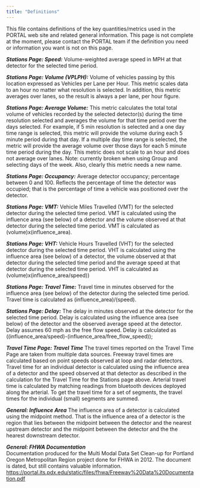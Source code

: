 ```yaml
---
title: "Definitions"
---
```


This file contains definitions of the key quantities/metrics used in the PORTAL web site and related general information. 
This page is not complete at the moment, please contact the PORTAL team if the definition you need or information 
you want is not on this page.

_**Stations Page: Speed:**_  Volume-weighted average speed in MPH at that detector for the selected time period. 

_**Stations Page: Volume (VPLPH):**_  Volume of vehicles passing by this location expressed as Vehicles per Lane per Hour. 
This metric scales data to an hour no matter what resolution is selected. In addition, this metric averages over lanes, 
so the result is always a per lane, per hour figure. 

_**Stations Page: Average Volume:**_ This metric calculates the total total volume of vehicles recorded by the selected detector(s) 
during the time resolution selected and averages the volume for that time period over the days selected. For example, if 5 min resolution is selected and  a one day time range is selected, this metric will provide the volume during each 5 minute period during
that day. If a multiple day time range is selected, the metric will provide the average volume over those days for
each 5 minute time period during the day. This metric does not scale to an hour and does not average over lanes.
Note: currently broken when using Group and selecting days of the week. Also, clearly this metric needs a new name.

_**Stations Page: Occupancy:**_  Average detector occupancy; percentage between 0 and 100. Reflects the percentage of time the detector was occupied; that is the percentage of time a vehicle was positioned over the detector. 

_**Stations Page: VMT:**_  Vehicle Miles Travelled (VMT) for the selected detector during the selected time period. VMT is calculated using the influence area (see below) of a detector and the volume observed at that detector during the selected time period. VMT is calculated as (volume)x(influence_area). 

_**Stations Page: VHT:**_  Vehicle Hours Travelled (VHT) for the selected detector during the selected time period. VHT is calculated using the influence area (see below) of a detector, the volume observed at that detector during the selected time period and the average speed at that detector during the selected time period. VHT is calculated as (volume)x(influence_area/speed))
 
_**Stations Page: Travel Time:**_ Travel time in minutes observed for the influence area (see below) of the detector during the selected time period. Travel time is calculated as (influence_area)/(speed). 

_**Stations Page: Delay:**_ The delay in minutes observed at the detector for the selected time period. Delay is calculated using the influence area (see below) of the detector and the observed average speed at the detector. Delay assumes 60 mph as the free flow speed. Delay is calculated as ((influence_area/speed)-(influence_area/free_flow_speed));

_**Travel Time Page: Travel Time**_ The travel times reported on the Travel Time Page are taken from multiple data sources. Freeway travel times are calculated based on point speeds observed at loop and radar detectors. Travel time for an individual detector is calculated using the influence area of a detector and the speed observed at that detector as described in the calculation for the Travel Time for the Stations page above. Arterial travel time is calculated by matching readings from bluetooth devices deployed along the arterial. To get the travel time for a set of segments, the travel times for the individual (small) segments are summed.
      
_**General: Influence Area**_
The influence area of a detector is calculated using the midpoint method. That is the influence area of a detector is the region that lies between the midpoint between the detector and the nearest upstream detector and the midpoint between the detector and the the hearest downstream detector.

_**General: FHWA Documentation**_  
Documentation produced for the Multi Modal Data Set Clean-up for Portland Oregon Metropolitan Region project done for FHWA in 2012. The document is dated, but still contains valuable information. 
https://portal.its.pdx.edu/static/files/fhwa/Freeway%20Data%20Documentation.pdf

